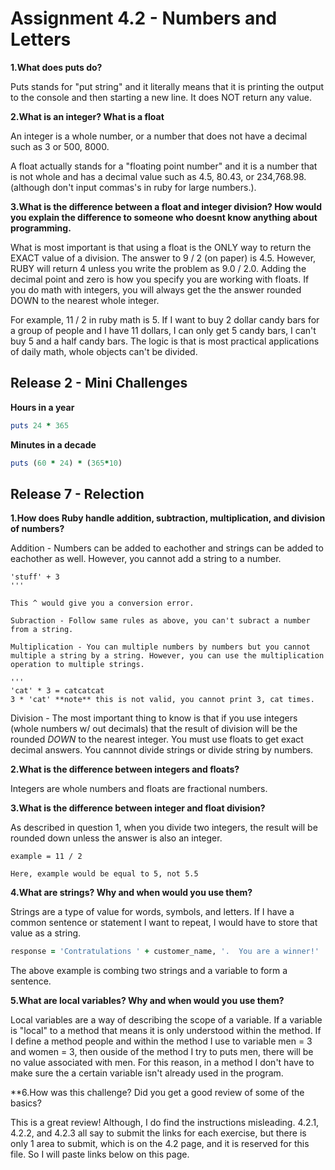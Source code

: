 # Assignment 4.2 - Numbers and Letters

**1.What does puts do?**

Puts stands for "put string" and it literally means that it is printing the output to the console and then starting a new line. It does NOT return any value.

**2.What is an integer? What is a float**

An integer is a whole number, or a number that does not have a decimal such as 3 or 500, 8000.

A float actually stands for a "floating point number" and it is a number that is not whole and has a decimal value such as 4.5, 80.43, or 234,768.98. (although don't input commas's in ruby for large numbers.).

**3.What is the difference between a float and integer division? How would you explain the difference to someone who doesnt know anything about programming.**

What is most important is that using a float is the ONLY way to return the EXACT value of a division. The answer to 9 / 2 (on paper) is 4.5. However, RUBY will return 4 unless you write the problem as 9.0 / 2.0. Adding the decimal point and zero is how you specify you are working with floats. If you do math with integers, you will always get the the answer rounded DOWN to the nearest whole integer.

For example, 11 / 2 in ruby math is 5. If I want to buy 2 dollar candy bars for a group of people and I have 11 dollars, I can only get 5 candy bars, I can't buy 5 and a half candy bars. The logic is that is most practical applications of daily math, whole objects can't be divided.

## Release 2 - Mini Challenges

**Hours in a year**

```ruby
puts 24 * 365
```

**Minutes in a decade**

```ruby
puts (60 * 24) * (365*10)
```

## Release 7 - Relection

**1.How does Ruby handle addition, subtraction, multiplication, and division of numbers?**

Addition - Numbers can be added to eachother and strings can be added to eachother as well. However, you cannot add a string to a number.

```
'stuff' + 3
'''

This ^ would give you a conversion error.

Subraction - Follow same rules as above, you can't subract a number from a string.

Multiplication - You can multiple numbers by numbers but you cannot multiple a string by a string. However, you can use the multiplication operation to multiple strings.

'''
'cat' * 3 = catcatcat
3 * 'cat' **note** this is not valid, you cannot print 3, cat times.
```

 Division - The most important thing to know is that if you use integers (whole numbers w/ out decimals) that the result of division will be the rounded *DOWN* to the nearest integer. You must use floats to get exact decimal answers. You cannnot divide strings or divide string by numbers.

**2.What is the difference between integers and floats?**

Integers are whole numbers and floats are fractional numbers.

**3.What is the difference between integer and float division?**

As described in question 1, when you divide two integers, the result will be rounded down unless the answer is also an integer.

```
example = 11 / 2

Here, example would be equal to 5, not 5.5
```

**4.What are strings? Why and when would you use them?**

Strings are a type of value for words, symbols, and letters. If I have a common sentence or statement I want to repeat, I would have to store that value as a string.

```ruby
response = 'Contratulations ' + customer_name, '.  You are a winner!'
```

The above example is combing two strings and a variable to form a sentence.

**5.What are local variables? Why and when would you use them?**

Local variables are a way of describing the scope of a variable. If a variable is "local" to a method that means it is only understood within the method. If I define a method people and within the method I use to variable men = 3 and women = 3, then ouside of the method I try to puts men, there will be no value associated with men. For this reason, in a method I don't have to make sure the a certain variable isn't already used in the program.

**6.How was this challenge? Did you get a good review of some of the basics?

This is a great review! Although, I do find the instructions misleading. 4.2.1, 4.2.2, and 4.2.3 all say to submit the links for each exercise, but there is only 1 area to submit, which is on the 4.2 page, and it is reserved for this file. So I will paste links below on this page.

